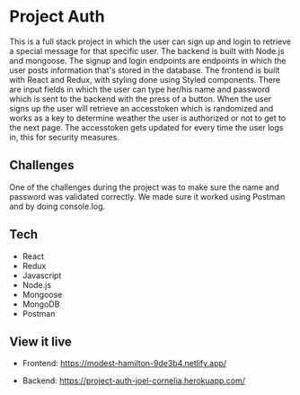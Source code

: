# Project Auth

This is a full stack project in which the user can sign up and login to retrieve a special message for that specific user. The backend is built with Node.js and mongoose.
The signup and login endpoints are endpoints in which the user posts information that's stored in the database. The frontend is built with React and Redux, with styling done using Styled components. There are input fields in which the user can type her/his name and password which is sent to the backend with the press of a button. When the user signs up the user will retrieve an accesstoken which is randomized and works as a key to determine weather the user is authorized or not to get to the next page. The accesstoken gets updated for every time the user logs in, this for security measures. 

## Challenges

One of the challenges during the project was to make sure the name and password was validated correctly. We made sure it worked using Postman and by doing console.log. 

## Tech

- React
- Redux
- Javascript
- Node.js
- Mongoose
- MongoDB
- Postman

## View it live

- Frontend: https://modest-hamilton-9de3b4.netlify.app/

- Backend: https://project-auth-joel-cornelia.herokuapp.com/
